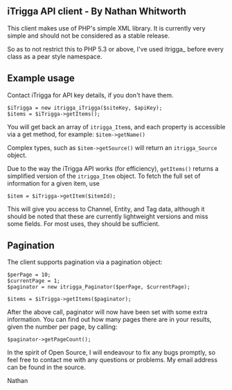 iTrigga API client - By Nathan Whitworth
----------------------------------------

This client makes use of PHP's simple XML library. It is currently very simple and should not be considered as a stable release.

So as to not restrict this to PHP 5.3 or above, I've used itrigga_ before every class as a pear style namespace.

Example usage
--------------

Contact iTrigga for API key details, if you don't have them.

```
$iTrigga = new itrigga_iTrigga($siteKey, $apiKey);
$items = $iTrigga->getItems();
```

You will get back an array of `itrigga_Item`s, and each property is accessible via
a get method, for example: `$item->getName()`

Complex types, such as `$item->getSource()` will return an `itrigga_Source` object.

Due to the way the iTrigga API works (for efficiency), `getItems()` returns a simplified version of the `itrigga_Item` object.
To fetch the full set of information for a given item, use

```
$item = $iTrigga->getItem($itemId);
```

This will give you access to Channel, Entity, and Tag data, although it should be noted that these are currently lightweight versions and miss some fields.
For most uses, they should be sufficient.


Pagination
----------

The client supports pagination via a pagination object:

```
$perPage = 10;
$currentPage = 1;
$paginator = new itrigga_Paginator($perPage, $currentPage);

$items = $iTrigga->getItems($paginator);
```

After the above call, paginator will now have been set with some extra information.
You can find out how many pages there are in your results, given the number per page, by calling:

```
$paginator->getPageCount();
```

In the spirit of Open Source, I will endeavour to fix any bugs promptly, so feel free to contact me with
any questions or problems. My email address can be found in the source.

Nathan
